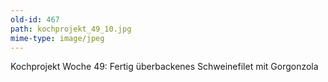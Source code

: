 ```yaml
---
old-id: 467
path: kochprojekt_49_10.jpg
mime-type: image/jpeg
---
```

Kochprojekt Woche 49:
Fertig überbackenes Schweinefilet mit Gorgonzola
